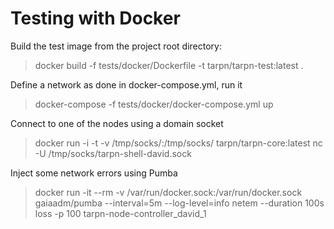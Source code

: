 # Testing with Docker

Build the test image from the project root directory:

> docker build -f tests/docker/Dockerfile -t tarpn/tarpn-test:latest .

Define a network as done in docker-compose.yml, run it

> docker-compose -f tests/docker/docker-compose.yml up

Connect to one of the nodes using a domain socket

> docker run -i -t -v /tmp/socks/:/tmp/socks/ tarpn/tarpn-core:latest nc -U /tmp/socks/tarpn-shell-david.sock 

Inject some network errors using Pumba

> docker run -it --rm  -v /var/run/docker.sock:/var/run/docker.sock gaiaadm/pumba --interval=5m --log-level=info netem --duration 100s loss -p 100 tarpn-node-controller_david_1